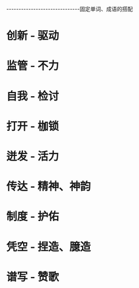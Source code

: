 ------------------------------固定单词、成语的搭配
# 创新 - 驱动
# 监管 - 不力
# 自我 - 检讨
# 打开 - 枷锁
# 迸发 - 活力
# 传达 - 精神、神韵
# 制度 - 护佑
# 凭空 - 捏造、臆造
# 谱写 - 赞歌
# 
# 
# 
# 
# 
# 
# 
# 
# 
# 
# 
# 
# 
# 
# 
# 
# 
# 
# 
# 
# 
# 
# 
# 
# 
# 
# 
# 
# 
# 
#
#
#
#





































